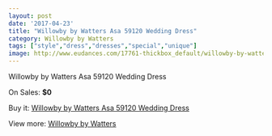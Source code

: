 ```yaml
---
layout: post
date: '2017-04-23'
title: "Willowby by Watters Asa 59120 Wedding Dress"
category: Willowby by Watters
tags: ["style","dress","dresses","special","unique"]
image: http://www.eudances.com/17761-thickbox_default/willowby-by-watters-asa-59120-wedding-dress.jpg
---
```

Willowby by Watters Asa 59120 Wedding Dress

On Sales: **$0**
<a href="https://www.eudances.com/en/willowby-by-watters/5170-willowby-by-watters-asa-59120-wedding-dress.html"><amp-img layout="responsive" width="600" height="600" src="//www.eudances.com/17761-thickbox_default/willowby-by-watters-asa-59120-wedding-dress.jpg" alt="Willowby by Watters Asa 59120 Wedding Dress 0" /></a>
<a href="https://www.eudances.com/en/willowby-by-watters/5170-willowby-by-watters-asa-59120-wedding-dress.html"><amp-img layout="responsive" width="600" height="600" src="//www.eudances.com/17768-thickbox_default/willowby-by-watters-asa-59120-wedding-dress.jpg" alt="Willowby by Watters Asa 59120 Wedding Dress 1" /></a>
<a href="https://www.eudances.com/en/willowby-by-watters/5170-willowby-by-watters-asa-59120-wedding-dress.html"><amp-img layout="responsive" width="600" height="600" src="//www.eudances.com/17767-thickbox_default/willowby-by-watters-asa-59120-wedding-dress.jpg" alt="Willowby by Watters Asa 59120 Wedding Dress 2" /></a>
<a href="https://www.eudances.com/en/willowby-by-watters/5170-willowby-by-watters-asa-59120-wedding-dress.html"><amp-img layout="responsive" width="600" height="600" src="//www.eudances.com/17766-thickbox_default/willowby-by-watters-asa-59120-wedding-dress.jpg" alt="Willowby by Watters Asa 59120 Wedding Dress 3" /></a>
<a href="https://www.eudances.com/en/willowby-by-watters/5170-willowby-by-watters-asa-59120-wedding-dress.html"><amp-img layout="responsive" width="600" height="600" src="//www.eudances.com/17765-thickbox_default/willowby-by-watters-asa-59120-wedding-dress.jpg" alt="Willowby by Watters Asa 59120 Wedding Dress 4" /></a>
<a href="https://www.eudances.com/en/willowby-by-watters/5170-willowby-by-watters-asa-59120-wedding-dress.html"><amp-img layout="responsive" width="600" height="600" src="//www.eudances.com/17764-thickbox_default/willowby-by-watters-asa-59120-wedding-dress.jpg" alt="Willowby by Watters Asa 59120 Wedding Dress 5" /></a>
<a href="https://www.eudances.com/en/willowby-by-watters/5170-willowby-by-watters-asa-59120-wedding-dress.html"><amp-img layout="responsive" width="600" height="600" src="//www.eudances.com/17763-thickbox_default/willowby-by-watters-asa-59120-wedding-dress.jpg" alt="Willowby by Watters Asa 59120 Wedding Dress 6" /></a>
<a href="https://www.eudances.com/en/willowby-by-watters/5170-willowby-by-watters-asa-59120-wedding-dress.html"><amp-img layout="responsive" width="600" height="600" src="//www.eudances.com/17762-thickbox_default/willowby-by-watters-asa-59120-wedding-dress.jpg" alt="Willowby by Watters Asa 59120 Wedding Dress 7" /></a>

Buy it: [Willowby by Watters Asa 59120 Wedding Dress](https://www.eudances.com/en/willowby-by-watters/5170-willowby-by-watters-asa-59120-wedding-dress.html "Willowby by Watters Asa 59120 Wedding Dress")

View more: [Willowby by Watters](https://www.eudances.com/en/48-willowby-by-watters "Willowby by Watters")